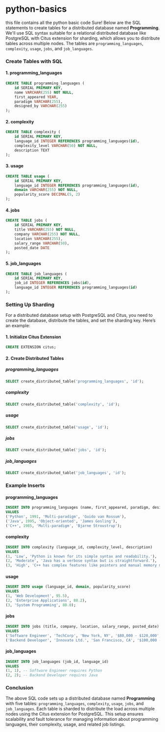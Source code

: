 # python-basics
this file contains all the python basic code 
Sure! Below are the SQL statements to create tables for a distributed database named **Programming**. We'll use SQL syntax suitable for a relational distributed database like PostgreSQL with Citus extension for sharding, which allows you to distribute tables across multiple nodes. The tables are `programming_languages`, `complexity`, `usage`, `jobs`, and `job_languages`.

### **Create Tables with SQL**

#### **1. programming_languages**
```sql
CREATE TABLE programming_languages (
    id SERIAL PRIMARY KEY,
    name VARCHAR(255) NOT NULL,
    first_appeared YEAR,
    paradigm VARCHAR(255),
    designed_by VARCHAR(255)
);
```

#### **2. complexity**
```sql
CREATE TABLE complexity (
    id SERIAL PRIMARY KEY,
    language_id INTEGER REFERENCES programming_languages(id),
    complexity_level VARCHAR(50) NOT NULL,
    description TEXT
);
```

#### **3. usage**
```sql
CREATE TABLE usage (
    id SERIAL PRIMARY KEY,
    language_id INTEGER REFERENCES programming_languages(id),
    domain VARCHAR(255) NOT NULL,
    popularity_score DECIMAL(5, 2)
);
```

#### **4. jobs**
```sql
CREATE TABLE jobs (
    id SERIAL PRIMARY KEY,
    title VARCHAR(255) NOT NULL,
    company VARCHAR(255) NOT NULL,
    location VARCHAR(255),
    salary_range VARCHAR(50),
    posted_date DATE
);
```

#### **5. job_languages**
```sql
CREATE TABLE job_languages (
    id SERIAL PRIMARY KEY,
    job_id INTEGER REFERENCES jobs(id),
    language_id INTEGER REFERENCES programming_languages(id)
);
```

### **Setting Up Sharding**

For a distributed database setup with PostgreSQL and Citus, you need to create the database, distribute the tables, and set the sharding key. Here’s an example:

#### **1. Initialize Citus Extension**
```sql
CREATE EXTENSION citus;
```

#### **2. Create Distributed Tables**

##### **programming_languages**
```sql
SELECT create_distributed_table('programming_languages', 'id');
```

##### **complexity**
```sql
SELECT create_distributed_table('complexity', 'id');
```

##### **usage**
```sql
SELECT create_distributed_table('usage', 'id');
```

##### **jobs**
```sql
SELECT create_distributed_table('jobs', 'id');
```

##### **job_languages**
```sql
SELECT create_distributed_table('job_languages', 'id');
```

### **Example Inserts**

#### **programming_languages**
```sql
INSERT INTO programming_languages (name, first_appeared, paradigm, designed_by)
VALUES
('Python', 1991, 'Multi-paradigm', 'Guido van Rossum'),
('Java', 1995, 'Object-oriented', 'James Gosling'),
('C++', 1985, 'Multi-paradigm', 'Bjarne Stroustrup');
```

#### **complexity**
```sql
INSERT INTO complexity (language_id, complexity_level, description)
VALUES
(1, 'Low', 'Python is known for its simple syntax and readability.'),
(2, 'Moderate', 'Java has a verbose syntax but is straightforward.'),
(3, 'High', 'C++ has complex features like pointers and manual memory management.');
```

#### **usage**
```sql
INSERT INTO usage (language_id, domain, popularity_score)
VALUES
(1, 'Web Development', 95.5),
(2, 'Enterprise Applications', 88.2),
(3, 'System Programming', 80.0);
```

#### **jobs**
```sql
INSERT INTO jobs (title, company, location, salary_range, posted_date)
VALUES
('Software Engineer', 'TechCorp', 'New York, NY', '$80,000 - $120,000', '2024-06-16'),
('Backend Developer', 'Innovate Ltd.', 'San Francisco, CA', '$100,000 - $150,000', '2024-06-15');
```

#### **job_languages**
```sql
INSERT INTO job_languages (job_id, language_id)
VALUES
(1, 1), -- Software Engineer requires Python
(2, 2); -- Backend Developer requires Java
```

### **Conclusion**

The above SQL code sets up a distributed database named **Programming** with five tables: `programming_languages`, `complexity`, `usage`, `jobs`, and `job_languages`. Each table is sharded to distribute the load across multiple nodes using the Citus extension for PostgreSQL. This setup ensures scalability and fault tolerance for managing information about programming languages, their complexity, usage, and related job listings.
